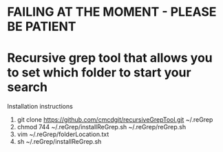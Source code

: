 
# FAILING AT THE MOMENT - PLEASE BE PATIENT
# Recursive grep tool that allows you to set which folder to start your search

 Installation instructions

  1) git clone https://github.com/cmcdgit/recursiveGrepTool.git ~/.reGrep
  2) chmod 744 ~/.reGrep/installReGrep.sh ~/.reGrep/reGrep.sh
  3) vim ~/.reGrep/folderLocation.txt  
  4) sh ~/.reGrep/installReGrep.sh


